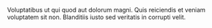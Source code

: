 Voluptatibus ut qui quod aut dolorum magni. Quis reiciendis et veniam voluptatem sit non. Blanditiis iusto sed veritatis in corrupti velit.